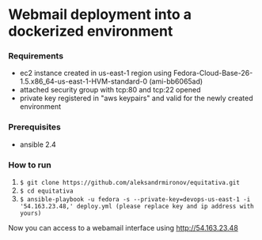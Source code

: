 # Webmail deployment into a dockerized environment

### Requirements
* ec2 instance created in us-east-1 region using Fedora-Cloud-Base-26-1.5.x86_64-us-east-1-HVM-standard-0 (ami-bb6065ad)
* attached security group with tcp:80 and tcp:22 opened
* private key registered in "aws keypairs" and valid for the newly created environment

### Prerequisites
* ansible 2.4

### How to run 
1. ```$ git clone https://github.com/aleksandrmironov/equitativa.git```
2. ```$ cd equitativa```
3. ```$ ansible-playbook -u fedora -s --private-key=devops-us-east-1 -i '54.163.23.48,' deploy.yml (please replace key and ip address with yours)```

Now you can access to a webamail interface using http://54.163.23.48


